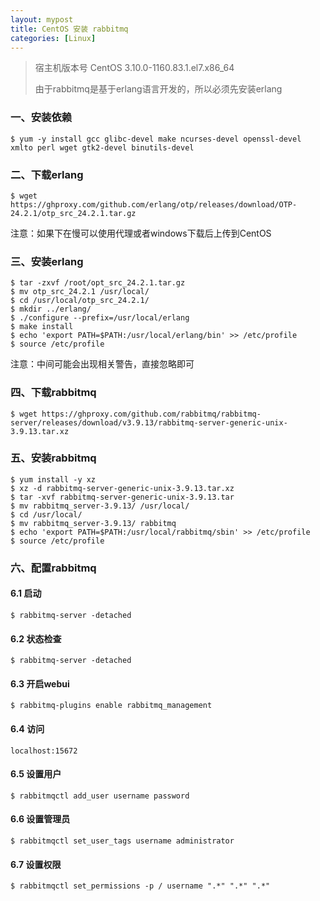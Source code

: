 ```yaml
---
layout: mypost
title: CentOS 安装 rabbitmq
categories: [Linux]
---
```


> 宿主机版本号 CentOS 3.10.0-1160.83.1.el7.x86_64
>
> 由于rabbitmq是基于erlang语言开发的，所以必须先安装erlang

### 一、安装依赖

```shell
$ yum -y install gcc glibc-devel make ncurses-devel openssl-devel xmlto perl wget gtk2-devel binutils-devel
```

### 二、下载erlang

```shell
$ wget https://ghproxy.com/github.com/erlang/otp/releases/download/OTP-24.2.1/otp_src_24.2.1.tar.gz
```

注意：如果下在慢可以使用代理或者windows下载后上传到CentOS

### 三、安装erlang

```shell
$ tar -zxvf /root/opt_src_24.2.1.tar.gz
$ mv otp_src_24.2.1 /usr/local/
$ cd /usr/local/otp_src_24.2.1/
$ mkdir ../erlang/
$ ./configure --prefix=/usr/local/erlang
$ make install
$ echo 'export PATH=$PATH:/usr/local/erlang/bin' >> /etc/profile
$ source /etc/profile
```

注意：中间可能会出现相关警告，直接忽略即可

### 四、下载rabbitmq

```shell
$ wget https://ghproxy.com/github.com/rabbitmq/rabbitmq-server/releases/download/v3.9.13/rabbitmq-server-generic-unix-3.9.13.tar.xz
```

### 五、安装rabbitmq

```shell
$ yum install -y xz
$ xz -d rabbitmq-server-generic-unix-3.9.13.tar.xz 
$ tar -xvf rabbitmq-server-generic-unix-3.9.13.tar 
$ mv rabbitmq_server-3.9.13/ /usr/local/
$ cd /usr/local/
$ mv rabbitmq_server-3.9.13/ rabbitmq
$ echo 'export PATH=$PATH:/usr/local/rabbitmq/sbin' >> /etc/profile
$ source /etc/profile
```

### 六、配置rabbitmq

#### 6.1 启动

```shell
$ rabbitmq-server -detached
```

#### 6.2 状态检查

```shell
$ rabbitmq-server -detached
```

#### 6.3 开启webui

```shell
$ rabbitmq-plugins enable rabbitmq_management
```

####  6.4 访问

```
localhost:15672
```

#### 6.5 设置用户

```shell
$ rabbitmqctl add_user username password
```

#### 6.6 设置管理员

```shell
$ rabbitmqctl set_user_tags username administrator
```

#### 6.7 设置权限

```shell
$ rabbitmqctl set_permissions -p / username ".*" ".*" ".*"
```

